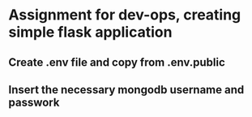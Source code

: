 # Assignment for dev-ops, creating simple flask application
## Create .env file and copy from .env.public 
## Insert the necessary mongodb username and passwork